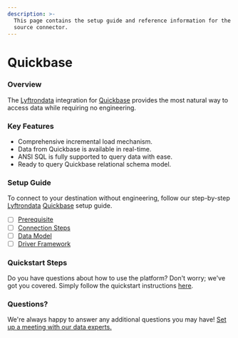 ```yaml
---
description: >-
  This page contains the setup guide and reference information for the Quickbase
  source connector.
---
```


# Quickbase

### Overview

The [Lyftrondata](https://www.lyftrondata.com/) integration for [Quickbase](None/) provides the most natural way to access data while requiring no engineering.

### Key Features

* Comprehensive incremental load mechanism.
* Data from Quickbase is available in real-time.
* ANSI SQL is fully supported to query data with ease.
* Ready to query Quickbase relational schema model.

### Setup Guide

To connect to your destination without engineering, follow our step-by-step [Lyftrondata](https://www.lyftrondata.com/) [Quickbase](None/) setup guide.

* [ ] [Prerequisite](prerequisite.md)
* [ ] [Connection Steps](connection-steps.md)
* [ ] [Data Model](data-model/erd.md)
* [ ] [Driver Framework](driver-framework/)

### Quickstart Steps

Do you have questions about how to use the platform? Don't worry; we've got you covered. Simply follow the quickstart instructions [here](../../).

### Questions? <a href="#questions" id="questions"></a>

We're always happy to answer any additional questions you may have! [Set up a meeting with our data experts.](https://www.lyftrondata.com/book-a-meeting/)

